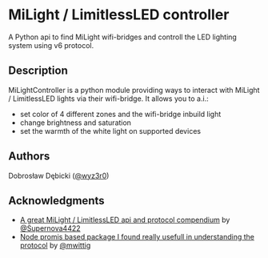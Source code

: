 # MiLight / LimitlessLED controller

A Python api to find MiLight wifi-bridges and controll the LED lighting system using v6 protocol.

## Description

MiLightController is a python module providing ways to interact with MiLight / LimitlessLED lights via their wifi-bridge.
It allows you to a.i.:

* set color of 4 different zones and the wifi-bridge inbuild light
* change brightness and saturation
* set the warmth of the white light on supported devices

## Authors

Dobrosław Dębicki ([@wyz3r0](https://github.com/wyz3r0))

## Acknowledgments

* [A great MiLight / LimitlessLED api and protocol compendium](https://github.com/Supernova4422/LimitlessLED-DevAPI) by [@Supernova4422](https://github.com/Supernova4422)
* [Node promis based package I found really usefull in understanding the protocol](https://github.com/mwittig/node-milight-promise) by [@mwittig](https://github.com/mwittig)
